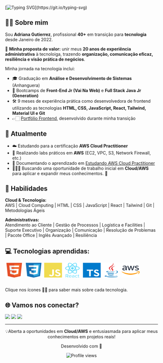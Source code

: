 [![Typing SVG](https://readme-typing-svg.herokuapp.com/?color=%23FF69B4&lines=Prazer,+sou+Adriana+Gutierrez.;Bem-vindo(a)+ao+meu+GitHub!)](https://git.io/typing-svg)

## 👧🏻 Sobre mim  

Sou **Adriana Gutierrez**, profissional **40+** em transição para **tecnologia** desde Janeiro de 2022.  

🎯 **Minha proposta de valor:** unir meus **20 anos de experiência administrativa** à tecnoloiga, trazendo **organização, comunicação eficaz, resiliência e visão prática de negócios**.  

Minha jornada na tecnologia inclui:  

- 🎓 Graduação em **Análise e Desenvolvimento de Sistemas** (Anhanguera)  
- 🚀 Bootcamps de **Front-End Jr (Vai Na Web)** e **Full Stack Java Jr (Generation)**  
- 🛠️ 9 meses de experiência prática como desenvolvedora de frontend utilizando as tecnologias **HTML, CSS, JavaScript, React, Tailwind, Material UI e Git**  
- 👉🏻 [Portfólio Frontend](https://portfolio-drikadev.netlify.app/), desenvolvido durante minha transição  

## 🚀 Atualmente

- ☁️ Estudando para a certificação **AWS Cloud Practitioner**
- 🧪 Realizando labs práticos em **AWS** (EC2, VPC, S3, Network Firewall, etc.)  
- 📄 Documentando o aprendizado em [Estudando AWS Cloud Practitioner](https://github.com/DrikaDev/Estudando-AWS-Cloud-Practitioner/blob/main/README.md)  
- 👩🏻‍💻 Buscando uma oportunidade de trabalho inicial em **Cloud/AWS** para aplicar e expandir meus conhecimentos. 🚀

## 🔑 Habilidades

**Cloud & Tecnologia:**  
AWS | Cloud Computing | HTML | CSS | JavaScript | React | Tailwind | Git | Metodologias Ágeis  

**Administrativas:**  
Atendimento ao Cliente | Gestão de Processos | Logística e Facilities | Suporte Executivo | Organização | Comunicação | Resolução de Problemas | Pacote Office | Inglês Avançado | Resiliência  

## 💻 Tecnologias aprendidas:  

<div>
  <a href="https://www.w3schools.com/html/" target="_blank"><img align="center" alt="HTML" height="50" width="60" title="Html" src="https://raw.githubusercontent.com/devicons/devicon/master/icons/html5/html5-original.svg"></a>
  <a href="https://www.w3schools.com/css/" target="_blank"><img align="center" alt="CSS" height="50" width="60" title="CSS" src="https://raw.githubusercontent.com/devicons/devicon/master/icons/css3/css3-original.svg"></a>
  <a href="https://www.w3schools.com/js/" target="_blank"><img align="center" alt="JavaScript" height="50" width="60" title="JavaScript" src="https://raw.githubusercontent.com/devicons/devicon/master/icons/javascript/javascript-plain.svg"></a>
  <a href="https://www.w3schools.com/react/" target="_blank"><img align="center" alt="React" height="50" width="60" title="React" src="https://github.com/devicons/devicon/blob/master/icons/react/react-original-wordmark.svg"></a>
  <a href="https://www.w3schools.com/typescript/" target="_blank"><img align="center" alt="TypeScript" height="50" width="60" title="TypeScript" src="https://github.com/devicons/devicon/blob/master/icons/typescript/typescript-original.svg"></a>
  <a href="https://www.w3schools.com/java/" target="_blank"><img align="center" alt="Java" height="50" width="60" title="Java" src="https://github.com/devicons/devicon/blob/master/icons/java/java-original.svg"></a>
  <a href="https://aws.amazon.com/pt/what-is-aws/?nc1=f_cc/" target="_blank"><img align="center" alt="AWS" height="50" width="60" title="AWS" src="https://github.com/devicons/devicon/blob/master/icons/amazonwebservices/amazonwebservices-original-wordmark.svg"></a>
  <br><br>
  <p>Clique nos ícones ☝🏻 para saber mais sobre cada tecnologia.</p>
</div>

## 🌐 Vamos nos conectar?  

<div>  
  <a href="https://www.linkedin.com/in/adri-ana-gutierrez/"><img src="https://img.shields.io/badge/-LinkedIn-%230077B5?style=for-the-badge&logo=linkedin&logoColor=white" target="_blank"></a>
  <a href="https://wa.me/5511947126618"><img src="https://img.shields.io/badge/WhatsApp-25D366?style=for-the-badge&logo=whatsapp&logoColor=white" target="_blank"></a>
  <a href="mailto:adri.ana.gutierrez@hotmail.com"><img src="https://img.shields.io/badge/-Outlook-%23007ACC?style=for-the-badge&logo=microsoft-outlook&logoColor=white" target="_blank"></a>
</div>

---

<p align="center">
  💡Aberta a oportunidades em <strong>Cloud/AWS</strong> e entusiasmada para aplicar meus conhecimentos em projetos reais!
</p>
<p align="center">
  Desenvolvido com 🩷
</p>
<p align="center">
  <img src="https://komarev.com/ghpvc/?username=DrikaDev" alt="Profile views"/>
</p>
